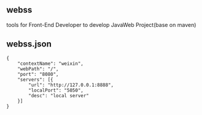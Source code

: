## webss
tools for Front-End Developer to develop JavaWeb Project(base on maven)

## webss.json
```
{
    "contextName": "weixin",
    "webPath": "/",
    "port": "8080",
    "servers": [{
        "url": "http://127.0.0.1:8888",
        "localPort": "5050",
        "desc": "local server"
    }]
}
```
